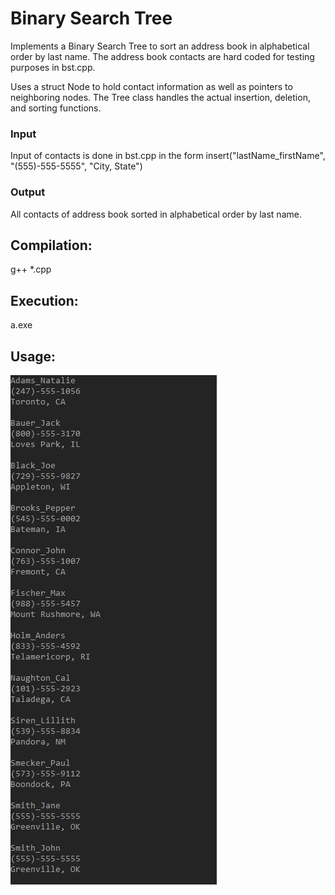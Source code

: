 # Binary Search Tree

Implements a Binary Search Tree to sort an address book in alphabetical order by last name. The address book contacts are hard
coded for testing purposes in bst.cpp.

Uses a struct Node to hold contact information as well as pointers to neighboring nodes. The Tree class handles the actual insertion, 
deletion, and sorting functions.

### Input 
Input of contacts is done in bst.cpp in the form insert("lastName_firstName", "(555)-555-5555", "City, State")

### Output
All contacts of address book sorted in alphabetical order by last name.

## Compilation:
g++ *.cpp

## Execution:
a.exe

## Usage:
![alt text](https://github.com/NotQuiteHeroes/Resources/blob/master/ScreenShots/mathBST.JPG "Binary Search")
